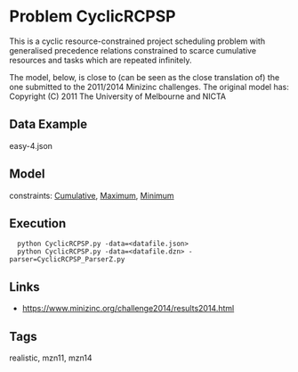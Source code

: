 # Problem CyclicRCPSP

This is a cyclic resource-constrained project scheduling problem with generalised precedence relations
constrained to scarce cumulative resources and tasks which are repeated infinitely.

The model, below, is close to (can be seen as the close translation of) the one submitted to the 2011/2014 Minizinc challenges.
The original model has: Copyright (C) 2011 The University of Melbourne and NICTA

## Data Example
  easy-4.json

## Model
  constraints: [Cumulative](http://pycsp.org/documentation/constraints/Cumulative), [Maximum](http://pycsp.org/documentation/constraints/Maximum), [Minimum](http://pycsp.org/documentation/constraints/Minimum)

## Execution
```
  python CyclicRCPSP.py -data=<datafile.json>
  python CyclicRCPSP.py -data=<datafile.dzn> -parser=CyclicRCPSP_ParserZ.py
```

## Links
  - https://www.minizinc.org/challenge2014/results2014.html

## Tags
  realistic, mzn11, mzn14
